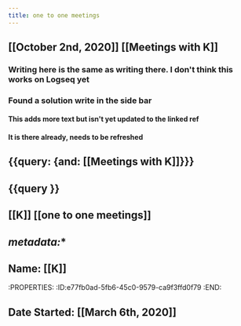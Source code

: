 ```yaml
---
title: one to one meetings
---
```


## [[October 2nd, 2020]] [[Meetings with K]]
### Writing here is the same as writing there. I don't think this works on Logseq yet
### Found a solution write in the side bar
#### This adds more text but isn't yet updated to the linked ref
#### It is there already, needs to be refreshed
## {{query: {and: [[Meetings with K]]}}}
## {{query }}
## [[K]] [[one to one meetings]]

## *metadata:**

## Name: [[K]]
:PROPERTIES:
:ID:e77fb0ad-5fb6-45c0-9579-ca9f3ffd0f79
:END:

## Date Started: [[March 6th, 2020]]
